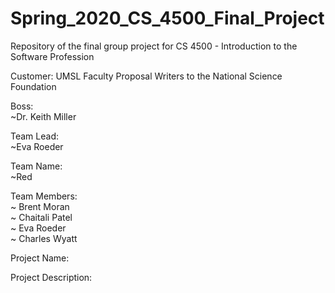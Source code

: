 # Spring_2020_CS_4500_Final_Project
Repository of the final group project for CS 4500 - Introduction to the Software Profession  

Customer: UMSL Faculty Proposal Writers to the National Science Foundation  
  
Boss:  
~Dr. Keith Miller  
  
Team Lead:  
~Eva Roeder  
  
Team Name:  
~Red  
  
Team Members:  
~ Brent Moran  
~ Chaitali Patel  
~ Eva Roeder  
~ Charles Wyatt
  
Project Name:  
  
Project Description:  
  
